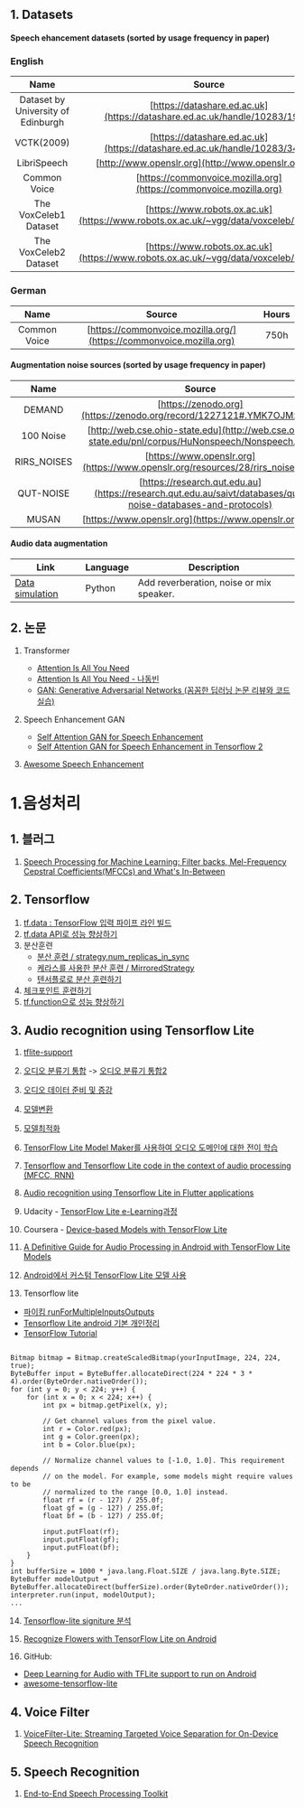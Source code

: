 
## 1. Datasets

#### Speech ehancement datasets (sorted by usage frequency in paper)

### English 

|   **Name**   |                             **Source**                             | **Hours** |
| :----------: | :----------------------------------------------------------------: | :-------: |
| Dataset by University of Edinburgh | [https://datashare.ed.ac.uk](https://datashare.ed.ac.uk/handle/10283/1942) |   19h   |
| VCTK(2009) | [https://datashare.ed.ac.uk](https://datashare.ed.ac.uk/handle/10283/3443) |   -h   |
| LibriSpeech  | [http://www.openslr.org](http://www.openslr.org/12)              |   970h    |
| Common Voice | [https://commonvoice.mozilla.org](https://commonvoice.mozilla.org) |   -h   |
| The VoxCeleb1 Dataset | [https://www.robots.ox.ac.uk](https://www.robots.ox.ac.uk/~vgg/data/voxceleb/vox1.html) |   -h   |
| The VoxCeleb2 Dataset | [https://www.robots.ox.ac.uk](https://www.robots.ox.ac.uk/~vgg/data/voxceleb/vox2.html) |   -h   |



### German

|   **Name**   |                             **Source**                              | **Hours** |
| :----------: | :-----------------------------------------------------------------: | :-------: |
| Common Voice | [https://commonvoice.mozilla.org/](https://commonvoice.mozilla.org) |   750h    |


#### Augmentation noise sources (sorted by usage frequency in paper)


|   **Name**   |                             **Source**                              | **Hours** |
| :----------: | :-----------------------------------------------------------------: | :-------: |
| DEMAND | [https://zenodo.org](https://zenodo.org/record/1227121#.YMK7OJMzZNx) |   -h    |
| 100 Noise | [http://web.cse.ohio-state.edu](http://web.cse.ohio-state.edu/pnl/corpus/HuNonspeech/Nonspeech.zip) |   -h    |
| RIRS_NOISES| [https://www.openslr.org](https://www.openslr.org/resources/28/rirs_noises.zip) |   -h    |
| QUT-NOISE| [https://research.qut.edu.au](https://research.qut.edu.au/saivt/databases/qut-noise-databases-and-protocols) |   -h    |
| MUSAN | [https://www.openslr.org](https://www.openslr.org/17) |   -h    |


#### Audio data augmentation

| Link  | Language | Description |
| ----  | -------- | ----------- |
| [Data simulation](https://github.com/funcwj/setk/tree/master/doc/data_simu) | Python | Add reverberation, noise or mix speaker. |


## 2. 논문
1. Transformer
   * [Attention Is All You Need](https://arxiv.org/pdf/1706.03762.pdf)
   * [Attention Is All You Need - 나동빈](https://www.youtube.com/watch?v=AA621UofTUA)
   * [GAN: Generative Adversarial Networks (꼼꼼한 딥러닝 논문 리뷰와 코드 실습)](https://www.youtube.com/watch?v=AVvlDmhHgC4&t=1245s)
   
2. Speech Enhancement GAN
   * [Self Attention GAN for Speech Enhancement](https://arxiv.org/pdf/2010.09132.pdf)
   * [Self Attention GAN for Speech Enhancement in Tensorflow 2](https://github.com/usimarit/sasegan)
 
3. [Awesome Speech Enhancement](https://github.com/nanahou/Awesome-Speech-Enhancement#Overview)










# 1.음성처리

## 1. 블러그
1. [Speech Processing for Machine Learning: Filter backs, Mel-Frequency Cepstral Coefficients(MFCCs) and What's In-Between](https://haythamfayek.com/2016/04/21/speech-processing-for-machine-learning.html)

## 2. Tensorflow
1. [tf.data : TensorFlow 입력 파이프 라인 빌드](https://www.tensorflow.org/guide/data)
2. [tf.data API로 성능 향상하기](https://colab.research.google.com/github/tensorflow/docs-l10n/blob/master/site/ko/guide/data_performance.ipynb?hl=ko)
3. 분산훈련
   * [분산 훈련 / strategy.num_replicas_in_sync](https://ahnjg.tistory.com/34)
   * [케라스를 사용한 분산 훈련 / MirroredStrategy ](https://www.tensorflow.org/tutorials/distribute/keras)
   * [텐서플로로 분산 훈련하기](https://colab.research.google.com/github/jiyongjung0/tf-docs/blob/distribute_strategy/site/ko/beta/guide/distribute_strategy.ipynb)
4. [체크포인트 훈련하기](https://www.tensorflow.org/guide/checkpoint?hl=ko)
5. [tf.function으로 성능 향상하기](https://www.tensorflow.org/guide/function?hl=ko)

## 3. Audio recognition using Tensorflow Lite

1. [tflite-support](https://github.com/tensorflow/tflite-support.git)

2. [오디오 분류기 통합](https://www.tensorflow.org/lite/tutorials/model_maker_audio_classification)
  -> [오디오 분류기 통합2](https://www.tensorflow.org/lite/inference_with_metadata/task_library/audio_classifier)

3. [오디오 데이터 준비 및 증강](https://www.tensorflow.org/io/tutorials/audio?hl=ko)

4. [모델변환](https://www.tensorflow.org/lite/convert)

5. [모델최적화](https://www.tensorflow.org/lite/performance/model_optimization)

6. [TensorFlow Lite Model Maker를 사용하여 오디오 도메인에 대한 전이 학습](https://www.tensorflow.org/lite/inference_with_metadata/task_library/audio_classifier)

7. [Tensorflow and Tensorflow Lite code in the context of audio processing (MFCC, RNN)](https://gist.github.com/padoremu/8288b47ce76e9530eb288d4eec2e0b4d)

8. [Audio recognition using Tensorflow Lite in Flutter applications](https://carolinamalbuquerque.medium.com/audio-recognition-using-tensorflow-lite-in-flutter-application-8a4ad39964ae)

9. Udacity - [TensorFlow Lite  e-Learning과정](https://www.udacity.com/course/intro-to-tensorflow-lite--ud190)

10. Coursera - [Device-based Models with TensorFlow Lite](https://www.coursera.org/learn/device-based-models-tensorflow#syllabus)

11. [A Definitive Guide for Audio Processing in Android with TensorFlow Lite Models](https://heartbeat.fritz.ai/a-definitive-guide-for-audio-processing-in-android-with-tensorflow-lite-models-d90de896f0c4)

12. [Android에서 커스텀 TensorFlow Lite 모델 사용](https://firebase.google.com/docs/ml/android/use-custom-models?hl=ko)

13. Tensorflow lite
  * [파이킴 runForMultipleInputsOutputs](https://pythonkim.tistory.com/134?category=703510)
  * [Tensorflow Lite android 기본 개인정리](https://wiserloner.tistory.com/1379)
  * [TensorFlow Tutorial](https://data-flair.training/blogs/tensorflow-tutorial/)

~~~

Bitmap bitmap = Bitmap.createScaledBitmap(yourInputImage, 224, 224, true);
ByteBuffer input = ByteBuffer.allocateDirect(224 * 224 * 3 * 4).order(ByteOrder.nativeOrder());
for (int y = 0; y < 224; y++) {
    for (int x = 0; x < 224; x++) {
        int px = bitmap.getPixel(x, y);

        // Get channel values from the pixel value.
        int r = Color.red(px);
        int g = Color.green(px);
        int b = Color.blue(px);

        // Normalize channel values to [-1.0, 1.0]. This requirement depends
        // on the model. For example, some models might require values to be
        // normalized to the range [0.0, 1.0] instead.
        float rf = (r - 127) / 255.0f;
        float gf = (g - 127) / 255.0f;
        float bf = (b - 127) / 255.0f;

        input.putFloat(rf);
        input.putFloat(gf);
        input.putFloat(bf);
    }
}
int bufferSize = 1000 * java.lang.Float.SIZE / java.lang.Byte.SIZE;
ByteBuffer modelOutput = ByteBuffer.allocateDirect(bufferSize).order(ByteOrder.nativeOrder());
interpreter.run(input, modelOutput);
...

~~~
14. [Tensorflow-lite signiture 분석](https://quizee-ab.tistory.com/14)

15. [Recognize Flowers with TensorFlow Lite on Android](https://developer.android.com/codelabs/recognize-flowers-with-tensorflow-on-android?hl=pt#0)

16. GitHub: 
  * [Deep Learning for Audio with TFLite support to run on Android](https://github.com/dhiraa/shabda)
  * [awesome-tensorflow-lite](https://github.com/margaretmz/awesome-tensorflow-lite)
  
## 4. Voice Filter 

1. [VoiceFilter-Lite: Streaming Targeted Voice Separation for On-Device Speech Recognition](https://google.github.io/speaker-id/publications/VoiceFilter-Lite/)

## 5. Speech Recognition
1. [End-to-End Speech Processing Toolkit](https://github.com/espnet/espnet)





